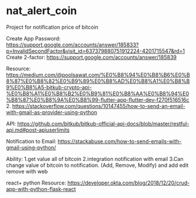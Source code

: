 # nat_alert_coin
Project for notification price of bitcoin

Create App Password:
https://support.google.com/accounts/answer/185833?p=InvalidSecondFactor&visit_id=637379880751912224-4201715547&rd=1
Create 2-factor:
https://support.google.com/accounts/answer/185839

Resource:
https://medium.com/@poolsawat.com/%E0%B8%94%E0%B8%B6%E0%B8%87%E0%B8%82%E0%B9%89%E0%B8%AD%E0%B8%A1%E0%B8%B9%E0%B8%A5-bitkub-crypto-api-%E0%B8%A1%E0%B8%B2%E0%B9%81%E0%B8%AA%E0%B8%94%E0%B8%87%E0%B8%9A%E0%B8%99-flutter-app-flutter-dev-f270f516516c
2.
https://stackoverflow.com/questions/10147455/how-to-send-an-email-with-gmail-as-provider-using-python

API:
https://github.com/bitkub/bitkub-official-api-docs/blob/master/restful-api.md#post-apiuserlimits

Notification to Email:
https://stackabuse.com/how-to-send-emails-with-gmail-using-python/

Ability:
1.get value all of bitcoin
2.integration notification with email
3.Can change value of bitcoin to notification. (Add, Remove, Modify) and add edit remove with web

react+ python Resource:
https://developer.okta.com/blog/2018/12/20/crud-app-with-python-flask-react

